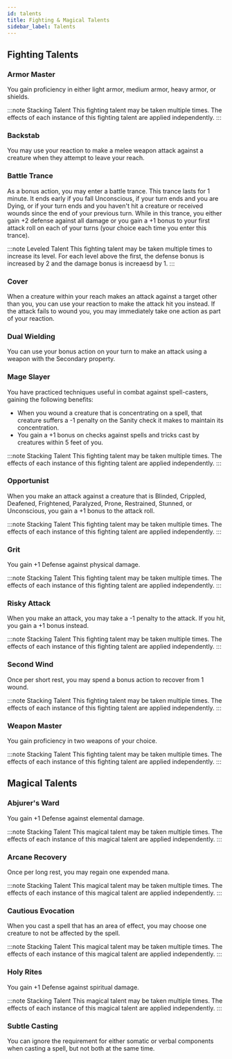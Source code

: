```yaml
---
id: talents
title: Fighting & Magical Talents
sidebar_label: Talents
---
```


## Fighting Talents

### Armor Master

You gain proficiency in either light armor, medium armor, heavy armor, or shields.

:::note Stacking Talent
This fighting talent may be taken multiple times. The effects of each instance of this fighting talent are applied independently.
:::

### Backstab

You may use your reaction to make a melee weapon attack against a creature when they attempt to leave your reach.

### Battle Trance

As a bonus action, you may enter a battle trance. This trance lasts for 1 minute. It ends early if you fall Unconscious, if your turn ends and you are Dying, or if your turn ends and you haven't hit a creature or received wounds since the end of your previous turn. While in this trance, you either gain +2 defense against all damage or you gain a +1 bonus to your first attack roll on each of your turns \(your choice each time you enter this trance\).

:::note Leveled Talent
This fighting talent may be taken multiple times to increase its level. For each level above the first, the defense bonus is increased by 2 and the damage bonus is increaesd by 1.
:::

### Cover

When a creature within your reach makes an attack against a target other than you, you can use your reaction to make the attack hit you instead. If the attack fails to wound you, you may immediately take one action as part of your reaction.

### Dual Wielding

You can use your bonus action on your turn to make an attack using a weapon with the Secondary property.

### Mage Slayer

You have practiced techniques useful in combat against spell-casters, gaining the following benefits:

* When you wound a creature that is concentrating on a spell, that creature suffers a -1 penalty on the Sanity check it makes to maintain its concentration.
* You gain a +1 bonus on checks against spells and tricks cast by creatures within 5 feet of you.

:::note Stacking Talent
This fighting talent may be taken multiple times. The effects of each instance of this fighting talent are applied independently.
:::

### Opportunist

When you make an attack against a creature that is Blinded, Crippled, Deafened, Frightened, Paralyzed, Prone, Restrained, Stunned, or Unconscious, you gain a +1 bonus to the attack roll.

:::note Stacking Talent
This fighting talent may be taken multiple times. The effects of each instance of this fighting talent are applied independently.
:::

### Grit

You gain +1 Defense against physical damage.

:::note Stacking Talent
This fighting talent may be taken multiple times. The effects of each instance of this fighting talent are applied independently.
:::

### Risky Attack

When you make an attack, you may take a -1 penalty to the attack. If you hit, you gain a +1 bonus instead.

:::note Stacking Talent
This fighting talent may be taken multiple times. The effects of each instance of this fighting talent are applied independently.
:::

### Second Wind

Once per short rest, you may spend a bonus action to recover from 1 wound.

:::note Stacking Talent
This fighting talent may be taken multiple times. The effects of each instance of this fighting talent are applied independently.
:::

### Weapon Master

You gain proficiency in two weapons of your choice.

:::note Stacking Talent
This fighting talent may be taken multiple times. The effects of each instance of this fighting talent are applied independently.
:::

## Magical Talents

### Abjurer's Ward

You gain +1 Defense against elemental damage.

:::note Stacking Talent
This magical talent may be taken multiple times. The effects of each instance of this magical talent are applied independently.
:::

### Arcane Recovery

Once per long rest, you may regain one expended mana.

:::note Stacking Talent
This magical talent may be taken multiple times. The effects of each instance of this magical talent are applied independently.
:::

### Cautious Evocation

When you cast a spell that has an area of effect, you may choose one creature to not be affected by the spell.

:::note Stacking Talent
This magical talent may be taken multiple times. The effects of each instance of this magical talent are applied independently.
:::

### Holy Rites

You gain +1 Defense against spiritual damage.

:::note Stacking Talent
This magical talent may be taken multiple times. The effects of each instance of this magical talent are applied independently.
:::

### Subtle Casting

You can ignore the requirement for either somatic or verbal components when casting a spell, but not both at the same time.